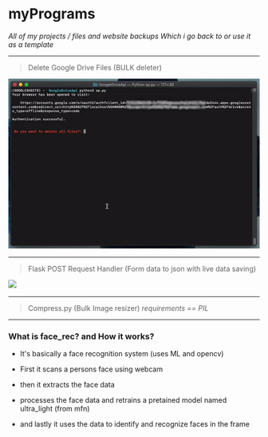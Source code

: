 # myPrograms
*All of my projects / files and website backups*
*Which i go back to or use it as a template*

---
> Delete Google Drive Files (BULK deleter)
<img src="https://raw.githubusercontent.com/Aayush9029/myPrograms/master/deleteGif.gif">

---

> Flask POST Request Handler (Form data to json with live data saving)
<img src="https://raw.githubusercontent.com/Aayush9029/myPrograms/master/vimFlask.gif">

---
> Compress.py (Bulk Image resizer) 
>*requirements == PIL*
---


### What is face_rec? and How it works?

- It's basically a face recognition system (uses ML and opencv)

- First it  scans a persons face using webcam

- then it extracts the face data

- processes the face data and retrains a pretained model named ultra_light (from mfn)

- and lastly it uses the data to identify and recognize faces in the frame
